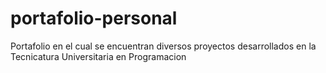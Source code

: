 # portafolio-personal
Portafolio en el cual se encuentran diversos proyectos desarrollados en la Tecnicatura Universitaria en Programacion
